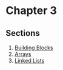 # Chapter 3

## Sections

1. [Building Blocks](./BuildingBlocks/index.md)
2. [Arrays](./Arrays/index.md)
3. [Linked Lists](./LinkedLists/index.md)